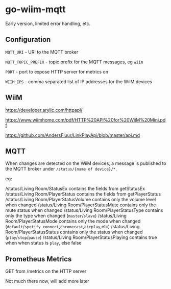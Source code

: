 # go-wiim-mqtt

Early version, limited error handling, etc.

## Configuration

`MQTT_URI` - URI to the MQTT broker

`MQTT_TOPIC_PREFIX` - topic prefix for the MQTT messages, eg `wiim`

`PORT` - port to expose HTTP server for metrics on

`WIIM_IPS` - comma separated list of IP addresses for the WiiM devices

## WiiM

https://developer.arylic.com/httpapi/

https://www.wiimhome.com/pdf/HTTP%20API%20for%20WiiM%20Mini.pdf

https://github.com/AndersFluur/LinkPlayApi/blob/master/api.md

## MQTT

When changes are detected on the WiiM devices, a message is published to the MQTT broker under `/status/{name of device}/*`.

eg:

/status/Living Room/StatusEx contains the fields from getStatusEx
/status/Living Room/PlayerStatus contains the fields from getPlayerStatus
/status/Living Room/PlayerStatusVolume contains only the volume level when changed
/status/Living Room/PlayerStatusMute contains only the mute status when changed
/status/Living Room/PlayerStatusType contains only the type when changed (`master`/`slave`)
/status/Living Room/PlayerStatusMode contains only the mode when changed (`default`/`spotify_connect`,`chromecast`,`airplay`,etc)
/status/Living Room/PlayerStatusStatus contains only the status when changed (`play`/`stop`/`pause`)
/status/Living Room/PlayerStatusPlaying contains true when when status is `play`, else false

## Prometheus Metrics

GET from /metrics on the HTTP server

Not much there now, will add more later